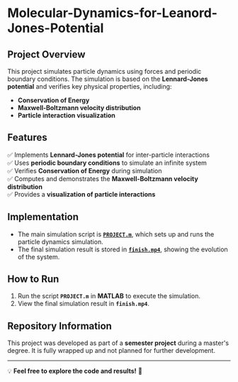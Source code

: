 # Molecular-Dynamics-for-Leanord-Jones-Potential

## Project Overview  
This project simulates particle dynamics using forces and periodic boundary conditions. The simulation is based on the **Lennard-Jones potential** and verifies key physical properties, including:  

- **Conservation of Energy**  
- **Maxwell-Boltzmann velocity distribution**  
- **Particle interaction visualization**  

## Features  
✅ Implements **Lennard-Jones potential** for inter-particle interactions  
✅ Uses **periodic boundary conditions** to simulate an infinite system  
✅ Verifies **Conservation of Energy** during simulation  
✅ Computes and demonstrates the **Maxwell-Boltzmann velocity distribution**  
✅ Provides a **visualization of particle interactions**  

## Implementation  
- The main simulation script is **[`PROJECT.m`](PROJECT.m)**, which sets up and runs the particle dynamics simulation.  
- The final simulation result is stored in **[`finish.mp4`](finish.mp4)**, showing the evolution of the system.  

## How to Run  
1. Run the script **`PROJECT.m`** in **MATLAB** to execute the simulation.  
2. View the final simulation result in **`finish.mp4`**.  

## Repository Information  
This project was developed as part of a **semester project** during a master's degree. It is fully wrapped up and not planned for further development.  

---
💡 **Feel free to explore the code and results!** 🚀
